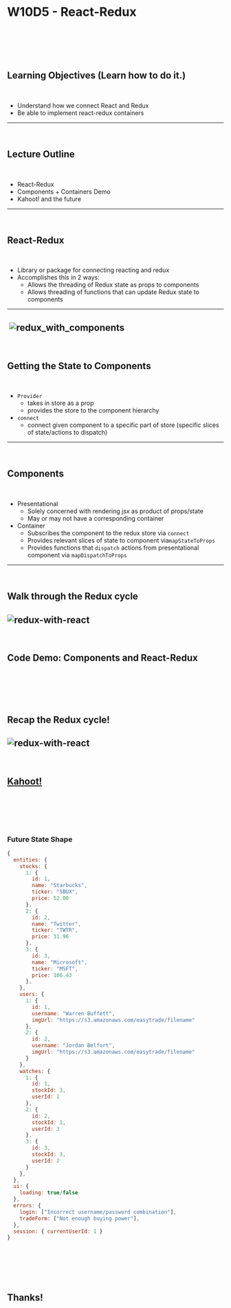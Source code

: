 
# W10D5 - React-Redux
​
---
​
## Learning Objectives (Learn how to do it.)
​
+ Understand how we connect React and Redux
+ Be able to implement react-redux containers
​
---
​
## Lecture Outline
​
+ React-Redux
+ Components + Containers Demo
+ Kahoot! and the future
​
---
​
## React-Redux
​
+ Library or package for connecting reacting and redux
+ Accomplishes this in 2 ways:
  + Allows the threading of Redux state as props to components
  + Allows threading of functions that can update Redux state to components
​
---
​
![redux_with_components](https://raw.githubusercontent.com/appacademy/worldwide-lecture-notes/master/react/w10d5-react-redux/assets/redux_with_components.png?token=AMIDLIH5SWQ4FDGDELVULELAWAIN2)
​
---
​
## Getting the State to Components
​
+ `Provider`
  + takes in store as a prop
  + provides the store to the component hierarchy
+ `connect`
  + connect given component to a specific part of store (specific slices of state/actions to dispatch)
​
---
​
## Components
​
+ Presentational
  + Solely concerned with rendering jsx as product of props/state
  + May or may not have a corresponding container
​
+ Container
  + Subscribes the component to the redux store via `connect`
  + Provides relevant slices of state to component via`mapStateToProps`
  + Provides functions that `dispatch` actions from presentational component via `mapDispatchToProps`
​
---
​
## Walk through the Redux cycle
![redux-with-react](https://raw.githubusercontent.com/appacademy/worldwide-lecture-notes/master/react/w10d5-react-redux/assets/redux-cycle-only.png?token=AMIDLIALNZCQZAKPQ7RVBUDAWAD7S)
​
---
​
## Code Demo: Components and React-Redux
​
---
​
## Recap the Redux cycle!
![redux-with-react](https://raw.githubusercontent.com/appacademy/worldwide-lecture-notes/master/react/w10d5-react-redux/assets/redux-cycle-only.png?token=AMIDLIALNZCQZAKPQ7RVBUDAWAD7S)
​
---
​
## [Kahoot!](https://play.kahoot.it/v2/?quizId=c7f26447-0632-4822-84a2-22282e22b67a)
​
---
​
### Future State Shape
```js
{
  entities: {
    stocks: {
      1: {
        id: 1,
        name: "Starbucks",
        ticker: "SBUX",
        price: 52.00
      },
      2: {
        id: 2,
        name: "Twitter",
        ticker: "TWTR",
        price: 31.96
      },
      3: {
        id: 3,
        name: "Microsoft",
        ticker: "MSFT",
        price: 106.43
      },
    },
    users: {
      1: {
        id: 1,
        username: "Warren Buffett",
        imgUrl: "https://s3.amazonaws.com/easytrade/filename"
      },
      2: {
        id: 2,
        username: "Jordan Belfort",
        imgUrl: "https://s3.amazonaws.com/easytrade/filename"
      }
    },
    watches: {
      1: {
        id: 1,
        stockId: 3,
        userId: 1
      },
      2: {
        id: 2,
        stockId: 1,
        userId: 3
      },
      3: {
        id: 3,
        stockId: 3,
        userId: 2
      }
    },
  },
  ui: {
    loading: true/false
  },
  errors: {
    login: ["Incorrect username/password combination"],
    tradeForm: ["Not enough buying power"],
  },
  session: { currentUserId: 1 }
}
```
​
---
​
## Thanks!